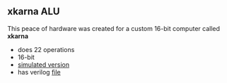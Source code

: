 xkarna ALU
------------

This peace of hardware was created for a custom 16-bit computer called **xkarna**

* does 22 operations
* 16-bit
* [simulated version](https://digitaljs.tilk.eu/#e96526d30899acc1199f2284dec1a40fde974a33adacf5d6783fceb8b5ed6a3a)
* has verilog [file](alu.v)
